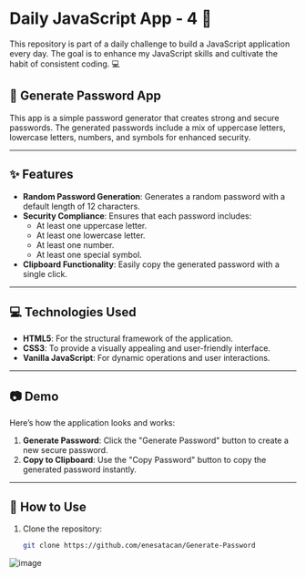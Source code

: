 # Daily JavaScript App - 4 🚀 

This repository is part of a daily challenge to build a JavaScript application every day. The goal is to enhance my JavaScript skills and cultivate the habit of consistent coding. 💻

## 🎉 Generate Password App

This app is a simple password generator that creates strong and secure passwords. The generated passwords include a mix of uppercase letters, lowercase letters, numbers, and symbols for enhanced security.

---

## ✨ Features

- **Random Password Generation**: Generates a random password with a default length of 12 characters.
- **Security Compliance**: Ensures that each password includes:
  - At least one uppercase letter.
  - At least one lowercase letter.
  - At least one number.
  - At least one special symbol.
- **Clipboard Functionality**: Easily copy the generated password with a single click.

---

## 💻 Technologies Used

- **HTML5**: For the structural framework of the application.
- **CSS3**: To provide a visually appealing and user-friendly interface.
- **Vanilla JavaScript**: For dynamic operations and user interactions.

---

## 📷 Demo

Here’s how the application looks and works:

1. **Generate Password**: Click the "Generate Password" button to create a new secure password.
2. **Copy to Clipboard**: Use the "Copy Password" button to copy the generated password instantly.

---

## 🚀 How to Use

1. Clone the repository:
   ```bash
   git clone https://github.com/enesatacan/Generate-Password


![image](https://github.com/user-attachments/assets/040156a4-87b3-4f67-bfe3-461ac65f2280)
